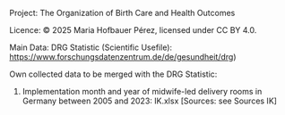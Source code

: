 Project: The Organization of Birth Care and Health Outcomes

Licence: © 2025 Maria Hofbauer Pérez, licensed under CC BY 4.0.

Main Data: DRG Statistic (Scientific Usefile): https://www.forschungsdatenzentrum.de/de/gesundheit/drg)

Own collected data to be merged with the DRG Statistic:
1. Implementation month and year of midwife-led delivery rooms in Germany between 2005 and 2023: IK.xlsx [Sources: see Sources IK]
